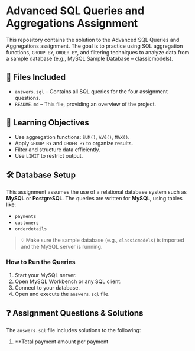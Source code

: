 # Advanced SQL Queries and Aggregations Assignment

This repository contains the solution to the Advanced SQL Queries and Aggregations assignment. The goal is to practice using SQL aggregation functions, `GROUP BY`, `ORDER BY`, and filtering techniques to analyze data from a sample database (e.g., MySQL Sample Database – classicmodels).

## 📁 Files Included

- `answers.sql` – Contains all SQL queries for the four assignment questions.
- `README.md` – This file, providing an overview of the project.

## 🎯 Learning Objectives

- Use aggregation functions: `SUM()`, `AVG()`, `MAX()`.
- Apply `GROUP BY` and `ORDER BY` to organize results.
- Filter and structure data efficiently.
- Use `LIMIT` to restrict output.

## 🛠️ Database Setup

This assignment assumes the use of a relational database system such as **MySQL** or **PostgreSQL**. The queries are written for **MySQL**, using tables like:
- `payments`
- `customers`
- `orderdetails`

> 💡 Make sure the sample database (e.g., `classicmodels`) is imported and the MySQL server is running.

### How to Run the Queries
1. Start your MySQL server.
2. Open MySQL Workbench or any SQL client.
3. Connect to your database.
4. Open and execute the `answers.sql` file.

## ❓ Assignment Questions & Solutions

The `answers.sql` file includes solutions to the following:

1. **Total payment amount per payment
